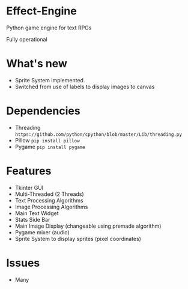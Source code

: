 # Effect-Engine
Python game engine for text RPGs

Fully operational

# What's new
- Sprite System implemented.
- Switched from use of labels to display images to canvas

# Dependencies
- Threading ```https://github.com/python/cpython/blob/master/Lib/threading.py```
- Pillow ```pip install pillow```
- Pygame ```pip install pygame```

# Features
- Tkinter GUI
- Multi-Threaded (2 Threads)
- Text Processing Algorithms
- Image Processing Algorithms
- Main Text Widget
- Stats Side Bar
- Main Image Display (changeable using premade algorithm)
- Pygame mixer (audio)
- Sprite System to display sprites (pixel coordinates)

# Issues
- Many
